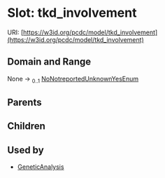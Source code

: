 
# Slot: tkd_involvement




URI: [https://w3id.org/pcdc/model/tkd_involvement](https://w3id.org/pcdc/model/tkd_involvement)


## Domain and Range

None &#8594;  <sub>0..1</sub> [NoNotreportedUnknownYesEnum](NoNotreportedUnknownYesEnum.md)

## Parents


## Children


## Used by

 * [GeneticAnalysis](GeneticAnalysis.md)

